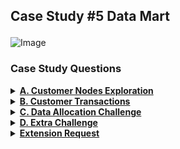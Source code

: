 ## <p align ='left'>Case Study #5 Data Mart</p>

<img src="https://8weeksqlchallenge.com/images/case-study-designs/4.png" alt="Image" width="480" height="380">

### Case Study Questions

<details><summary><a href=""><b>A. Customer Nodes Exploration</b></a></summary>

<h3 align ='left'>1. How many unique nodes are there on the Data Bank system?</h3>

SELECT COUNT(DISTINCT node_id) unique_nodes FROM customer_nodes; </br>
### Output:</br>
<p align="left">
  <img  src="https://github.com/Tungana-Bhavya/8-WEEK-SQL-CHALLENGE/blob/main/8-WEEK-CHALLENGE/CASE%20STUDY%20%234%20DATA%20BANK/IMAGES/CNE_1.jpg">
</p>

<h3 align ='left'>2. What is the number of nodes per region?</h3>

SELECT c.region_id, r.region_name, COUNT(c.node_id) nodes_count </br>
FROM customer_nodes c JOIN regions r ON c.region_id = r.region_id </br>
GROUP BY c.region_id, region_name ORDER BY nodes_count DESC; </br>
### Output:</br>
<p align="left">
  <img  src="https://github.com/Tungana-Bhavya/8-WEEK-SQL-CHALLENGE/blob/main/8-WEEK-CHALLENGE/CASE%20STUDY%20%234%20DATA%20BANK/IMAGES/CNE_2.jpg">
</p>

<h3 align ='left'>3. How many customers are allocated to each region?</h3>

SELECT r.region_id, r.region_name,COUNT(DISTINCT c.customer_id) customer_count </br>
FROM customer_nodes c JOIN regions r ON c.region_id = r.region_id </br>
GROUP BY c.region_id, r.region_name ORDER BY customer_count DESC; </br>
### Output:</br>
<p align="left">
  <img  src="https://github.com/Tungana-Bhavya/8-WEEK-SQL-CHALLENGE/blob/main/8-WEEK-CHALLENGE/CASE%20STUDY%20%234%20DATA%20BANK/IMAGES/CNE_3.jpg">
</p>

h3 align ='left'>4. How many days on average are customers reallocated to a different node?</h3>

SELECT ROUND(AVG(TO_DAYS(end_date) - TO_DAYS(start_date)),0) avg_number_of_day </br>
FROM customer_nodes WHERE end_date!='9999-12-31'; </br>
### Output:</br>
<p align="left">
  <img  src="https://github.com/Tungana-Bhavya/8-WEEK-SQL-CHALLENGE/blob/main/8-WEEK-CHALLENGE/CASE%20STUDY%20%234%20DATA%20BANK/IMAGES/CNE_4.jpg">
</p>

<h3 align ='left'>5. What is the median, 80th and 95th percentile for this same reallocation days metric for each region?</h3>
WITH tmp_rank AS ( </br>
SELECT region_name, </br>
TO_DAYS(end_date) - TO_DAYS(start_date) days_diff, </br>
ROW_NUMBER() OVER (ORDER BY TO_DAYS(end_date) - TO_DAYS(start_date)) row_num,</br>
COUNT(*) OVER () rows_sum FROM customer_nodes c JOIN regions r </br>
ON c.region_id = r.region_id WHERE end_date != '9999-12-31' </br>
GROUP BY region_name </br>
ORDER BY region_name) </br>

SELECT region_name, days_diff percentile_80 FROM tmp_rank WHERE row_num >= CEIL(rows_sum * 0.8); </br>
### Output:</br>
<p align="left">
  <img  src="https://github.com/Tungana-Bhavya/8-WEEK-SQL-CHALLENGE/blob/main/8-WEEK-CHALLENGE/CASE%20STUDY%20%234%20DATA%20BANK/IMAGES/CNE_5.jpg">
</p></details>

<details><summary><a href=""><b>B. Customer Transactions</b></a></summary>
1. What is the unique count and total amount for each transaction type?
2. What is the average total historical deposit counts and amounts for all customers?
3. For each month - how many Data Bank customers make more than 1 deposit and either 1 purchase or 1 withdrawal in a single month?
4. What is the closing balance for each customer at the end of the month?
5. What is the percentage of customers who increase their closing balance by more than 5%? </details>

<details><summary><a href=""><b>C. Data Allocation Challenge</b></a></summary></details>

<details><summary><a href=""><b> D. Extra Challenge</b></a></summary></details>

<details><summary><a href=""><b>Extension Request</b></a></summary></details>

